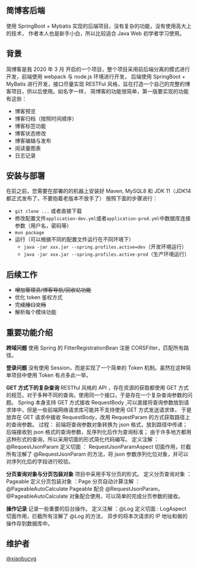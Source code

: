 ## 简博客后端

使用 SpringBoot + Mybatis 实现的后端项目，没有复杂的功能，没有使用高大上的技术，
作者本人也是新手小白，所以比较适合 Java Web 初学者学习使用。

## 背景

简博客是我 2020 年 3 月 开启的一个项目，整个项目采用前后端分离的模式进行开发，前端使用 webpack 与 node.js 环境进行开发，
后端使用 SpringBoot + MyBatis 进行开发，接口尽量实现 RESTFul 风格，旨在打造一个自己的完整的博客项目，供以后使用。如名字一样，
简博客的功能很简单，第一版要实现的功能有这些：
 - 博客预览
 - 博客归档（按照时间顺序）
 - 博客标签功能
 - 博客状态修改
 - 博客编辑与发布
 - 阅读量图表
 - 日志记录
 
## 安装与部署

在前之前，您需要在部署的的机器上安装好 Maven, MySQL8 和 JDK 11（JDK14 都正式发布了，不要抱着老版本不放手了）
按照下面的步骤进行：
- `git clone ...` 或者直接下载
- 修改配置文件`application-dev.yml`或者`application-prod.yml`中数据库连接参数（用户名，密码等）
- `mvn package`
- 运行（可以根据不同的配置文件运行在不同环境下）
    - `java -jar xxx.jar --spring.profiles.active=dev`（开发环境运行）
    - `java -jar xxx.jar --spring.profiles.active-prod`（生产环境运行）

## 后续工作

 - ~~增加管理员/博客导航/回收站功能~~
 - 优化 token 鉴权方式
 - ~~完成接口文档~~
 - 解析每个模块功能
 
## 重要功能介绍

**跨域问题**
使用 Spring 的 FilterRegistrationBean 注册 CORSFilter，匹配所有路径。

**登录问题**
没有使用 Session，而是实现了一个简单的 Token 机制。虽然在这种简单项目中使用 Token 有点多此一举。

**GET 方式下的复杂查询**
RESTful 风格的 API ，存在资源的获取都使用 GET 方式的规范，对于多种不同的查询，使用同一个接口，于是存在一个复杂查询参数的问题。
Spring 本身支持 GET 方式接收 RequestBody ,可以直接将查询参数放到请求体中，但是一些前端网络请求库可能并不支持使用 GET 方式发送请求体，
于是放弃在 GET 请求中接收 RequestBody，改用 RequestParam 的方式获取路径上的查询参数。
过程：
前端将查询参数对象转换为 json 格式，放到路径中传递；
后端接收到 json 格式的查询参数，反序列化后作为查询标准；
由于许多地方都用这种形式的查询，所以采用切面的形式简化代码编写。
定义注解 ： @RequestJsonParam
定义切面 ： RequestJsonParamAspect
切面作用，拦截所有注解了 @RequestJsonParam 的方法，将 json 参数序列化位对象，并可以对序列化后的字段进行校验。 

**分页查询对象与分页包装对象**
项目中采用手写分页的形式。
定义分页查询对象 ：Pageable
定义分页包装对象 ：Page
分页自动计算注解 ：@PageableAutoCalculate
Pageable 配合 @RequestJsonParam，@PageableAutoCalculate 对象配合使用，可以简单的完成分页参数的接收。

**操作记录**
记录一些重要的后台操作。
定义注解 ：@Log
定义切面 : LogAspect
切面作用，拦截所有注解了 @Log 的方法， 异步的将本次请求的 IP 地址和做的操作存到数据库中。 

## 维护者
    
[@xiaobucvg](https://github.com/xiaobucvg)

